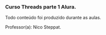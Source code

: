 ﻿### Curso Threads parte 1 Alura.

Todo conteúdo foi produzido durante as aulas.

Professor(a): Nico Steppat.